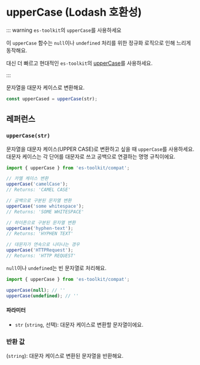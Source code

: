 # upperCase (Lodash 호환성)

::: warning `es-toolkit`의 `upperCase`를 사용하세요

이 `upperCase` 함수는 `null`이나 `undefined` 처리를 위한 정규화 로직으로 인해 느리게 동작해요.

대신 더 빠르고 현대적인 `es-toolkit`의 [upperCase](../../string/upperCase.md)를 사용하세요.

:::

문자열을 대문자 케이스로 변환해요.

```typescript
const upperCased = upperCase(str);
```

## 레퍼런스

### `upperCase(str)`

문자열을 대문자 케이스(UPPER CASE)로 변환하고 싶을 때 `upperCase`를 사용하세요. 대문자 케이스는 각 단어를 대문자로 쓰고 공백으로 연결하는 명명 규칙이에요.

```typescript
import { upperCase } from 'es-toolkit/compat';

// 카멜 케이스 변환
upperCase('camelCase');
// Returns: 'CAMEL CASE'

// 공백으로 구분된 문자열 변환
upperCase('some whitespace');
// Returns: 'SOME WHITESPACE'

// 하이픈으로 구분된 문자열 변환
upperCase('hyphen-text');
// Returns: 'HYPHEN TEXT'

// 대문자가 연속으로 나타나는 경우
upperCase('HTTPRequest');
// Returns: 'HTTP REQUEST'
```

`null`이나 `undefined`는 빈 문자열로 처리해요.

```typescript
import { upperCase } from 'es-toolkit/compat';

upperCase(null); // ''
upperCase(undefined); // ''
```

#### 파라미터

- `str` (`string`, 선택): 대문자 케이스로 변환할 문자열이에요.

### 반환 값

(`string`): 대문자 케이스로 변환된 문자열을 반환해요.
